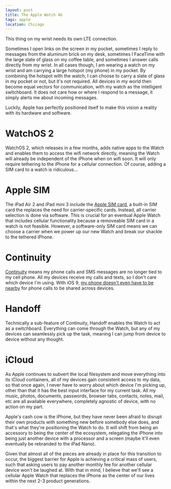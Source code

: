 ```yaml
---
layout: post
title: The Apple Watch 4G
tags: apple
location: Chicago
---
```


This thing on my wrist needs its own LTE connection.

Sometimes I open links on the screen in my pocket, sometimes I reply to messages from the aluminum brick on my desk, sometimes I FaceTime with the large slate of glass on my coffee table, and sometimes I answer calls directly from my wrist. In all cases though, I am wearing a watch on my wrist and am carrying a large hotspot (my phone) in my pocket. By combining the hotspot with the watch, I can choose to carry a slate of glass in my pocket or not, but it's not required. All devices in my world then become equal vectors for communication, with my watch as the intelligent switchboard. It does not care how or where I respond to a message, it simply alerts me about incoming messages.

Luckily, Apple has perfectly positioned itself to make this vision a reality with its hardware and software.

# WatchOS 2

WatchOS 2, which releases in a few months, adds native apps to the Watch and enables them to access the wifi network directly, meaning the Watch will already be independent of the iPhone when on wifi soon. It will only require tethering to the iPhone for a cellular connection. Of course, adding a SIM card to a watch is ridiculous...

# Apple SIM

The iPad Air 2 and iPad mini 3 include the [Apple SIM card](http://www.theverge.com/2014/10/16/6988695/apples-ipad-air-2-lets-you-pick-from-multiple-wireless-carriers-with-one-SIM), a built-in SIM card the replaces the need for carrier-specific cards. Instead, all carrier selection is done via software. This is crucial for an eventual Apple Watch that includes cellular functionality because a removeable SIM card in a watch is not feasible. However, a software-only SIM card means we can choose a carrier when we power up our new Watch and break our shackle to the tethered iPhone.

# Continuity

[Continuity](https://www.apple.com/ios/whats-new/continuity/) means my phone calls and SMS messages are no longer tied to my cell phone. All my devices receive my calls and texts, so I don't care which device I'm using. With iOS 9, [my phone doesn't even have to be nearby](http://9to5mac.com/2015/06/10/t-mobile-ios-9-cellular-continuity-iphone-ipad-mac/) for phone calls to be shared across devices.

# Handoff

Technically a sub-feature of Continuity, Handoff enables the Watch to act as a switchboard. Everything can come through the Watch, but any of my devices can seamlessly pick up the task, meaning I can jump from device to device without any thought.

#  iCloud

As Apple continues to subvert the local filesystem and move everything into its iCloud containers, all of my devices gain consistent access to my data, so that once again, I never have to worry about which device I'm picking up, other than that it has the best input interface for my current task. All my music, photos, documents, passwords, browser tabs, contacts, notes, mail, etc are all available everywhere, completely agnostic of device, with no action on my part.

Apple's cash cow is the iPhone, but they have never been afraid to disrupt their own products with something new before somebody else does, and that's what they're positioning the Watch to do. It will shift from being an accessory to being the center of the ecosystem, relegating the iPhone into being just another device with a processor and a screen (maybe it'll even eventually be rebranded to the iPad Nano).

Given that almost all of the pieces are already in place for this transition to occur, the biggest barrier for Apple is achieving a critical mass of users, such that asking users to pay another monthly fee for another cellular device won't be laughed at. With that in mind, I believe that we'll see a cellular Apple Watch that replaces the iPhone as the center of our lives within the next 2-3 product generations.
